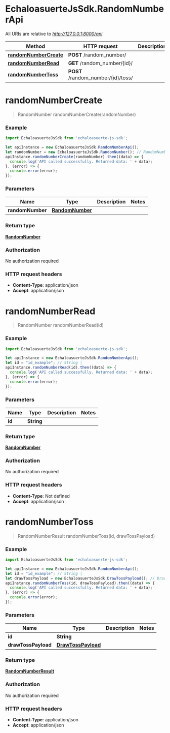 # EchaloasuerteJsSdk.RandomNumberApi

All URIs are relative to *http://127.0.0.1:8000/api*

Method | HTTP request | Description
------------- | ------------- | -------------
[**randomNumberCreate**](RandomNumberApi.md#randomNumberCreate) | **POST** /random_number/ | 
[**randomNumberRead**](RandomNumberApi.md#randomNumberRead) | **GET** /random_number/{id}/ | 
[**randomNumberToss**](RandomNumberApi.md#randomNumberToss) | **POST** /random_number/{id}/toss/ | 


<a name="randomNumberCreate"></a>
# **randomNumberCreate**
> RandomNumber randomNumberCreate(randomNumber)



### Example
```javascript
import EchaloasuerteJsSdk from 'echaloasuerte-js-sdk';

let apiInstance = new EchaloasuerteJsSdk.RandomNumberApi();
let randomNumber = new EchaloasuerteJsSdk.RandomNumber(); // RandomNumber | 
apiInstance.randomNumberCreate(randomNumber).then((data) => {
  console.log('API called successfully. Returned data: ' + data);
}, (error) => {
  console.error(error);
});

```

### Parameters

Name | Type | Description  | Notes
------------- | ------------- | ------------- | -------------
 **randomNumber** | [**RandomNumber**](RandomNumber.md)|  | 

### Return type

[**RandomNumber**](RandomNumber.md)

### Authorization

No authorization required

### HTTP request headers

 - **Content-Type**: application/json
 - **Accept**: application/json

<a name="randomNumberRead"></a>
# **randomNumberRead**
> RandomNumber randomNumberRead(id)



### Example
```javascript
import EchaloasuerteJsSdk from 'echaloasuerte-js-sdk';

let apiInstance = new EchaloasuerteJsSdk.RandomNumberApi();
let id = "id_example"; // String | 
apiInstance.randomNumberRead(id).then((data) => {
  console.log('API called successfully. Returned data: ' + data);
}, (error) => {
  console.error(error);
});

```

### Parameters

Name | Type | Description  | Notes
------------- | ------------- | ------------- | -------------
 **id** | **String**|  | 

### Return type

[**RandomNumber**](RandomNumber.md)

### Authorization

No authorization required

### HTTP request headers

 - **Content-Type**: Not defined
 - **Accept**: application/json

<a name="randomNumberToss"></a>
# **randomNumberToss**
> RandomNumberResult randomNumberToss(id, drawTossPayload)



### Example
```javascript
import EchaloasuerteJsSdk from 'echaloasuerte-js-sdk';

let apiInstance = new EchaloasuerteJsSdk.RandomNumberApi();
let id = "id_example"; // String | 
let drawTossPayload = new EchaloasuerteJsSdk.DrawTossPayload(); // DrawTossPayload | 
apiInstance.randomNumberToss(id, drawTossPayload).then((data) => {
  console.log('API called successfully. Returned data: ' + data);
}, (error) => {
  console.error(error);
});

```

### Parameters

Name | Type | Description  | Notes
------------- | ------------- | ------------- | -------------
 **id** | **String**|  | 
 **drawTossPayload** | [**DrawTossPayload**](DrawTossPayload.md)|  | 

### Return type

[**RandomNumberResult**](RandomNumberResult.md)

### Authorization

No authorization required

### HTTP request headers

 - **Content-Type**: application/json
 - **Accept**: application/json

